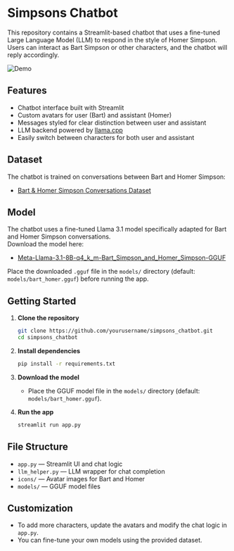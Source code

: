 # Simpsons Chatbot

This repository contains a Streamlit-based chatbot that uses a fine-tuned Large Language Model (LLM) to respond in the style of Homer Simpson. Users can interact as Bart Simpson or other characters, and the chatbot will reply accordingly.

![Demo](app_recording.gif)

## Features

- Chatbot interface built with Streamlit
- Custom avatars for user (Bart) and assistant (Homer)
- Messages styled for clear distinction between user and assistant
- LLM backend powered by [llama.cpp](https://github.com/abetlen/llama-cpp-python)
- Easily switch between characters for both user and assistant

## Dataset

The chatbot is trained on conversations between Bart and Homer Simpson:
- [Bart & Homer Simpson Conversations Dataset](https://huggingface.co/datasets/OscarIsmael47/Bart_Simpson_and_Homer_Simpson_conversations)

## Model

The chatbot uses a fine-tuned Llama 3.1 model specifically adapted for Bart and Homer Simpson conversations.  
Download the model here:  
- [Meta-Llama-3.1-8B-q4_k_m-Bart_Simpson_and_Homer_Simpson-GGUF](https://huggingface.co/OscarIsmael47/Meta-Llama-3.1-8B-q4_k_m-Bart_Simpson_and_Homer_Simpson-GGUF)

Place the downloaded `.gguf` file in the `models/` directory (default: `models/bart_homer.gguf`) before running the app.

## Getting Started

1. **Clone the repository**
   ```sh
   git clone https://github.com/yourusername/simpsons_chatbot.git
   cd simpsons_chatbot
   ```

2. **Install dependencies**
   ```sh
   pip install -r requirements.txt
   ```

3. **Download the model**
   - Place the GGUF model file in the `models/` directory (default: `models/bart_homer.gguf`).

4. **Run the app**
   ```sh
   streamlit run app.py
   ```

## File Structure

- `app.py` — Streamlit UI and chat logic
- `llm_helper.py` — LLM wrapper for chat completion
- `icons/` — Avatar images for Bart and Homer
- `models/` — GGUF model files

## Customization

- To add more characters, update the avatars and modify the chat logic in `app.py`.
- You can fine-tune your own models using the provided dataset.



